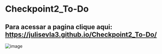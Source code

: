 # Checkpoint2_To-Do

## Para acessar a pagina clique aqui: https://julisevla3.github.io/Checkpoint2_To-Do/

 
![image](https://user-images.githubusercontent.com/41329356/164135609-b4f5fddd-be92-4d54-aa5c-dcbdb2c3a479.png)
